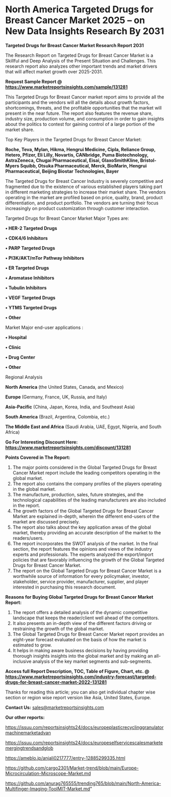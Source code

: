 # North America Targeted Drugs for Breast Cancer Market 2025 – on New Data Insights Research By 2031

<strong>Targeted Drugs for Breast Cancer Market Research Report 2031</strong>

The Research Report on Targeted Drugs for Breast Cancer Market is a Skillful and Deep Analysis of the Present Situation and Challenges. This research report also analyzes other important trends and market drivers that will affect market growth over 2025-2031.

<strong>Request Sample Report @ <a href=https://www.marketreportsinsights.com/sample/131281>https://www.marketreportsinsights.com/sample/131281</a></strong>

This Targeted Drugs for Breast Cancer market report aims to provide all the participants and the vendors will all the details about growth factors, shortcomings, threats, and the profitable opportunities that the market will present in the near future. The report also features the revenue share, industry size, production volume, and consumption in order to gain insights about the politics to contest for gaining control of a large portion of the market share.

Top Key Players in the Targeted Drugs for Breast Cancer Market:

<strong>Roche, Teva, Mylan, Hikma, Hengrui Medicine, Cipla, Reliance Group, Hetero, Pfizer, Eli Lilly, Novartis, CANbridge, Puma Biotechnology, AstraZeneca, Chugai Pharmaceutical, Eisai, GlaxoSmithKline, Bristol-Myers Squibb, Otsuka Pharmaceutical, Merck, BioMarin, Hengrui Pharmaceutical, Beijing Biostar Technologies, Bayer</strong>

The Targeted Drugs for Breast Cancer Industry is severely competitive and fragmented due to the existence of various established players taking part in different marketing strategies to increase their market share. The vendors operating in the market are profiled based on price, quality, brand, product differentiation, and product portfolio. The vendors are turning their focus increasingly on product customization through customer interaction.

Targeted Drugs for Breast Cancer Market Major Types are:

<strong>• HER-2 Targeted Drugs

• CDK4/6 Inhibitors

• PARP Targeted Drugs

• PI3K/AKT/mTor Pathway Inhibitors

• ER Targeted Drugs

• Aromatase Inhibitors

• Tubulin Inhibitors

• VEGF Targeted Drugs

• YTMS Targeted Drugs

• Other</strong>

Market Major end-user applications :

<strong>• Hospital

• Clinic

• Drug Center

• Other</strong>

Regional Analysis

</u><strong><b>North America</b></strong> (the United States, Canada, and Mexico)

<strong><b>Europe </b></strong>(Germany, France, UK, Russia, and Italy)

<strong><b>Asia-Pacific</b></strong> (China, Japan, Korea, India, and Southeast Asia)

<strong><b>South America</b></strong> (Brazil, Argentina, Colombia, etc.)

<strong><b>The Middle East and Africa</b></strong> (Saudi Arabia, UAE, Egypt, Nigeria, and South Africa)

<strong>Go For Interesting Discount Here: <a href=https://www.marketreportsinsights.com/discount/131281>https://www.marketreportsinsights.com/discount/131281</a></strong>

<strong>Points Covered in The Report:</strong>
<ol>
  <li>The major points considered in the Global Targeted Drugs for Breast Cancer Market report include the leading competitors operating in the global market.</li>
  <li>The report also contains the company profiles of the players operating in the global market.</li>
  <li>The manufacture, production, sales, future strategies, and the technological capabilities of the leading manufacturers are also included in the report.</li>
  <li>The growth factors of the Global Targeted Drugs for Breast Cancer Market are explained in-depth, wherein the different end-users of the market are discussed precisely.</li>
  <li>The report also talks about the key application areas of the global market, thereby providing an accurate description of the market to the readers/users.</li>
  <li>The report incorporates the SWOT analysis of the market. In the final section, the report features the opinions and views of the industry experts and professionals. The experts analyzed the export/import policies that are favorably influencing the growth of the Global Targeted Drugs for Breast Cancer Market.</li>
  <li>The report on the Global Targeted Drugs for Breast Cancer Market is a worthwhile source of information for every policymaker, investor, stakeholder, service provider, manufacturer, supplier, and player interested in purchasing this research document.</li>
</ol>
<strong>Reasons for Buying Global Targeted Drugs for Breast Cancer Market Report:</strong>

<ol>
  <li>The report offers a detailed analysis of the dynamic competitive landscape that keeps the reader/client well ahead of the competitors.</li>
  <li>It also presents an in-depth view of the different factors driving or restraining the growth of the global market.</li>
  <li>The Global Targeted Drugs for Breast Cancer Market report provides an eight-year forecast evaluated on the basis of how the market is estimated to grow.</li>
  <li>It helps in making aware business decisions by having providing thorough insights insights into the global market and by making an all-inclusive analysis of the key market segments and sub-segments.</li>
</ol>
<strong>Access full Report Description, TOC, Table of Figure, Chart, etc. @ <a href=https://www.marketreportsinsights.com/industry-forecast/targeted-drugs-for-breast-cancer-market-2022-131281>https://www.marketreportsinsights.com/industry-forecast/targeted-drugs-for-breast-cancer-market-2022-131281</a></strong>


Thanks for reading this article; you can also get individual chapter wise section or region wise report version like Asia, United States, Europe.

<strong>Contact Us:</strong>
sales@marketreportsinsights.com

<strong>Our other reports:</strong>

<a href=https://issuu.com/reportsinsights24/docs/europeplasticrecyclinggranulatormachinemarketadvan>https://issuu.com/reportsinsights24/docs/europeplasticrecyclinggranulatormachinemarketadvan</a>

<a href=https://issuu.com/reportsinsights24/docs/europeselfservicescalesmarketemergingtrendsandglob>https://issuu.com/reportsinsights24/docs/europeselfservicescalesmarketemergingtrendsandglob</a>

<a href=https://ameblo.jp/anjali0217777/entry-12885299335.html>https://ameblo.jp/anjali0217777/entry-12885299335.html</a>

<a href=https://github.com/cargo2301/Market-trend/blob/main/Europe-Microcirculation-Microscope-Market.md>https://github.com/cargo2301/Market-trend/blob/main/Europe-Microcirculation-Microscope-Market.md</a>

<a href=https://github.com/anurag765555/trending765/blob/main/North-America-Multifinger-Imaging-ToolMIT-Market.md>https://github.com/anurag765555/trending765/blob/main/North-America-Multifinger-Imaging-ToolMIT-Market.md</a>"
